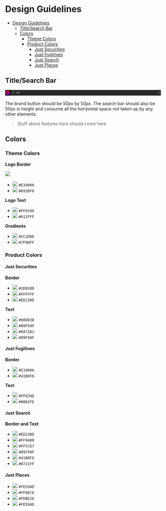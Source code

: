 # Design Guidelines

- [Design Guidelines](#design-guidelines)
  - [Title/Search Bar](#titlesearch-bar)
  - [Colors](#colors)
    - [Theme Colors](#theme-colors)
    - [Product Colors](#product-colors)
      - [Just Securities](#just-securities)
      - [Just Fugitives](#just-fugitives)
      - [Just Search](#just-search)
      - [Just Places](#just-places)

## Title/Search Bar

![Searchbar](searchbar.png)

The brand button should be 50px by 50px. The search bar should also be 50px in height and consume all the horizontal space not taken up by any other elements.

> Stuff about features bars should come here

## Colors

### Theme Colors

**Logo Border**

![](https://www.thecolorapi.com/id?hex=24B1E0&format=svg)

-   <img src="https://via.placeholder.com/15/E34006/000000?text=+" /> `#E34006`
-   <img src="https://via.placeholder.com/15/6930F0/000000?text=+" /> `#6930F0`

**Logo Text**

-   <img src="https://via.placeholder.com/15/FF634D/000000?text=+" /> `#FF634D`
-   <img src="https://via.placeholder.com/15/612FFF/000000?text=+" /> `#612FFF`

**Gradients**

-   <img src="https://via.placeholder.com/15/CC208E/000000?text=+" /> `#CC208E`
-   <img src="https://via.placeholder.com/15/7F00FF/000000?text=+" /> `#7F00FF`

### Product Colors

#### Just Securities

**Border**

-   <img src="https://via.placeholder.com/15/1EB100/000000?text=+" /> `#1EB100`
-   <img src="https://via.placeholder.com/15/FFFFFF/000000?text=+" /> `#FFFFFF`
-   <img src="https://via.placeholder.com/15/ED230D/000000?text=+" /> `#ED230D`

**Text**

-   <img src="https://via.placeholder.com/15/60D838/000000?text=+" /> `#60D838`
-   <img src="https://via.placeholder.com/15/89F94F/000000?text=+" /> `#89F94F`
-   <img src="https://via.placeholder.com/15/047101/000000?text=+" /> `#047101`
-   <img src="https://via.placeholder.com/15/89F94F/000000?text=+" /> `#89F94F`

#### Just Fugitives

**Border**

-   <img src="https://via.placeholder.com/15/E34006/000000?text=+" /> `#E34006`
-   <img src="https://via.placeholder.com/15/41B0F6/000000?text=+" /> `#41B0F6`

**Text**

-   <img src="https://via.placeholder.com/15/FF634D/000000?text=+" /> `#FF634D`
-   <img src="https://via.placeholder.com/15/00A1FE/000000?text=+" /> `#00A1FE`

#### Just Search

**Border and Text**

-   <img src="https://via.placeholder.com/15/ED230D/000000?text=+" /> `#ED230D`
-   <img src="https://via.placeholder.com/15/FF9400/000000?text=+" /> `#FF9400`
-   <img src="https://via.placeholder.com/15/FFFC67/000000?text=+" /> `#FFFC67`
-   <img src="https://via.placeholder.com/15/89F94F/000000?text=+" /> `#89F94F`
-   <img src="https://via.placeholder.com/15/41B0F6/000000?text=+" /> `#41B0F6`
-   <img src="https://via.placeholder.com/15/8721FF/000000?text=+" /> `#8721FF`

#### Just Places

-   <img src="https://via.placeholder.com/15/FE594D/000000?text=+" /> `#FE594D`
-   <img src="https://via.placeholder.com/15/FF8EC6/000000?text=+" /> `#FF8EC6`
-   <img src="https://via.placeholder.com/15/FDBE2E/000000?text=+" /> `#FDBE2E`
-   <img src="https://via.placeholder.com/15/FE594D/000000?text=+" /> `#FE594D`
